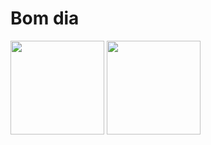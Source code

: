# Bom dia

<div style="display: inline_block">
     <img height="150em" src="https://github-readme-stats.vercel.app/api/top-langs/?username=miranhadesp&layout=compact&theme=vision-friendly-dark&border_radius=5&hide_border=true%22%3E">
     <img height="150em" src="https://github-readme-stats.vercel.app/api?username=Frm2003&layout=compact&theme=vision-friendly-dark&border_radius=5&hide_border=false%22%3E">
</div>
